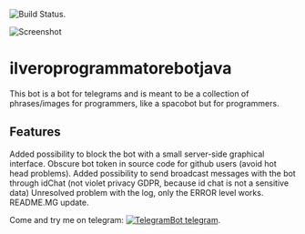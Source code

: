 ![Build Status](https://travis-ci.org/vincenzopalazzo/ilveroprogrammatorebotjava.svg?branch=master).
         


![Screenshot](https://i.imgur.com/ZjsraPY.jpg)

# ilveroprogrammatorebotjava
This bot is a bot for telegrams and is meant to be a collection of phrases/images for programmers, like a spacobot but for programmers.

## Features
Added possibility to block the bot with a small server-side graphical interface.
Obscure bot token in source code for github users (avoid hot head problems).
Added possibility to send broadcast messages with the bot through idChat (not violet privacy GDPR, because id chat is not a sensitive data)
Unresolved problem with the log, only the ERROR level works.
README.MG update.

Come and try me on telegram: [![TelegramBot telegram](https://i.imgur.com/l0YwOtM.png)](https://t.me/ilVeroProgrammatore_bot).
